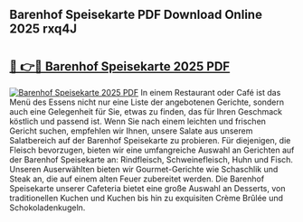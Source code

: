 ## Barenhof Speisekarte PDF Download Online 2025 rxq4J

# <h2><a href="http://gcb6jx9.nevu.top/?p=Barenhof+Speisekarte">🔗 👉🔴 Barenhof Speisekarte 2025 PDF</a></h2>

[![Barenhof Speisekarte 2025 PDF](https://i.imgur.com/dBaPXMq.png)](http://gcb6jx9.nevu.top/?p=Barenhof+Speisekarte)
In einem Restaurant oder Café ist das Menü des Essens nicht nur eine Liste der angebotenen Gerichte, sondern auch eine Gelegenheit für Sie, etwas zu finden, das für Ihren Geschmack köstlich und passend ist. Wenn Sie nach einem leichten und frischen Gericht suchen, empfehlen wir Ihnen, unsere Salate aus unserem Salatbereich auf der Barenhof Speisekarte zu probieren. Für diejenigen, die Fleisch bevorzugen, bieten wir eine umfangreiche Auswahl an Gerichten auf der Barenhof Speisekarte an: Rindfleisch, Schweinefleisch, Huhn und Fisch. Unseren Auserwählten bieten wir Gourmet-Gerichte wie Schaschlik und Steak an, die auf einem alten Feuer zubereitet werden. Die Barenhof Speisekarte unserer Cafeteria bietet eine große Auswahl an Desserts, von traditionellen Kuchen und Kuchen bis hin zu exquisiten Crème Brûlée und Schokoladenkugeln.
